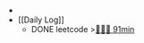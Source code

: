 -
- [[Daily Log]]
	- DONE leetcode >[🍅🍅🍅 91min](#agenda-pomo://?t=f-1696355718141-1500%2Cf-1696494394312-1500%2Cf-1696498683107-1500%2Cp-1696501782639-958)